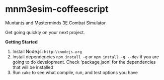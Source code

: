 mnm3esim-coffeescript
=====================

Muntants and Masterminds 3E Combat Simulator


Get going quickly on your next project.

**Getting Started**

1. Install Node.js: `http:\\nodejs.org`
1. Install dependencies `npm install -g` or `npm install -g --dev` if you are going to do development.  Check 'package.json' for the dependencies that will be installed
1. Run `cake` to see what compile, run, and test options you have
